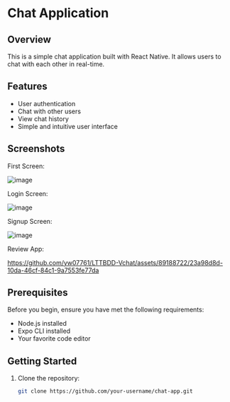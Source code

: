 # Chat Application

## Overview

This is a simple chat application built with React Native. It allows users to chat with each other in real-time.

## Features

- User authentication
- Chat with other users
- View chat history
- Simple and intuitive user interface

## Screenshots

First Screen:

![image](https://github.com/yw07761/LTTBDD-Vchat/assets/89188722/0aa9c5a5-73ff-4862-9aa1-578922db9b89)

Login Screen:

![image](https://github.com/yw07761/LTTBDD-Vchat/assets/89188722/5c8ad91e-a6a5-4a43-a4c3-efc331ff4c5a)

Signup Screen:

![image](https://github.com/yw07761/LTTBDD-Vchat/assets/89188722/ae5faf8c-abfd-495b-9114-1fd4e0273c8a)

Review App:

https://github.com/yw07761/LTTBDD-Vchat/assets/89188722/23a98d8d-10da-46cf-84c1-9a7553fe77da

## Prerequisites

Before you begin, ensure you have met the following requirements:

- Node.js installed
- Expo CLI installed
- Your favorite code editor

## Getting Started

1. Clone the repository:

   ```bash
   git clone https://github.com/your-username/chat-app.git

